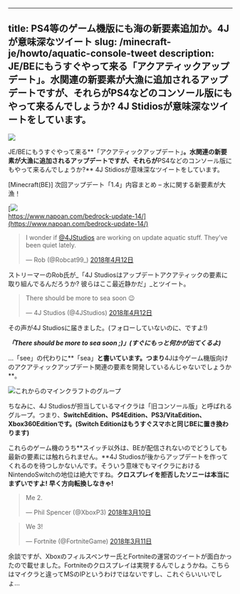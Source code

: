 
---
title: PS4等のゲーム機版にも海の新要素追加か。4Jが意味深なツイート
slug: /minecraft-je/howto/aquatic-console-tweet
description: JE/BEにもうすぐやって来る「アクアティックアップデート」。水関連の新要素が大漁に追加されるアップデートですが、それらがPS4などのコンソール版にもやって来るんでしょうか? 4J Stidiosが意味深なツイートをしています。
---

![](https://cdn-ak.f.st-hatena.com/images/fotolife/s/sasigume/20210208/20210208103012.png)

JE/BEにもうすぐやって来る**「アクアティックアップデート」**。水関連の新要素が大漁に追加されるアップデートですが、それらが**PS4などのコンソール版にもやって来るんでしょうか?** 4J Stidiosが意味深なツイートをしています。

\[Minecraft(BE)\] 次回アップデート「1.4」内容まとめ – 水に関する新要素が大漁！

[![](https://cdn-ak.f.st-hatena.com/images/fotolife/s/sasigume/20210208/20210208111334.png)  
https://www.napoan.com/bedrock-update-14/](https://www.napoan.com/bedrock-update-14/)

> I wonder if [@4JStudios](https://twitter.com/4JStudios?ref_src=twsrc%5Etfw) are working on update aquatic stuff. They’ve been quiet lately.
> 
> — Rob (@Robcat99\_) [2018年4月12日](https://twitter.com/Robcat99_/status/984421371232116736?ref_src=twsrc%5Etfw)

ストリーマーのRob氏が_「4J Studiosはアップデートアクアティックの要素に取り組んでるんだろうか? 彼らはここ最近静かだ」_とツイート。

> There should be more to sea soon 😉
> 
> — 4J Studios (@4JStudios) [2018年4月12日](https://twitter.com/4JStudios/status/984442749133971458?ref_src=twsrc%5Etfw)

その声が4J Studiosに届きました。(フォローしていないのに、ですよ!)

**_「There should be more to sea soon ;)」(すぐにもっと何かが出てくるよ)_**

…「see」の代わりに**「sea」**と書いています。つまり**4Jは今ゲーム機版向けのアクアティックアップデート関連の要素を開発しているんじゃないでしょうか**。

![これからのマインクラフトのグループ](https://www.napoan.com/wp-content/uploads/2017/09/c2818d43bec9e6b7a3baa114805e1db6.png)

ちなみに、4J Studiosが担当しているマイクラは「旧コンソール版」と呼ばれるグループ。つまり、**SwitchEdition、PS4Edition、PS3/VitaEdition、Xbox360Editionです。(Switch Editionはもうすぐスマホと同じBEに置き換わります)**

これらのゲーム機のうち**スイッチ以外は、BEが配信されないのでどうしても最新の要素には触れられません。**4J Studiosが後からアップデートを作ってくれるのを待つしかないんです。そういう意味でもマイクラにおけるNintendoSwitchの地位は絶大ですね。**クロスプレイを拒否したソニーは本当にまずいですよ! 早く方向転換しなきゃ!**

> Me 2.
> 
> — Phil Spencer (@XboxP3) [2018年3月10日](https://twitter.com/XboxP3/status/972525473463877633?ref_src=twsrc%5Etfw)

> We 3!
> 
> — Fortnite (@FortniteGame) [2018年3月11日](https://twitter.com/FortniteGame/status/972920886687825920?ref_src=twsrc%5Etfw)

余談ですが、Xboxのフィルスペンサー氏とFortniteの運営のツイートが面白かったので載せました。Fortniteのクロスプレイは実現するんでしょうかね。こちらはマイクラと違ってMSのIPというわけではないですし、これぐらいいいでしょ…
